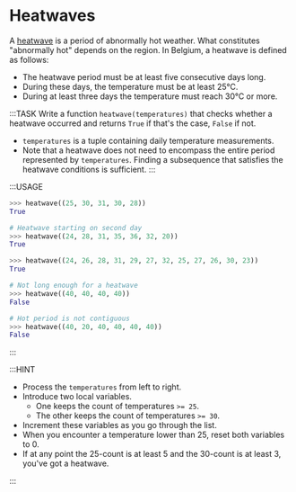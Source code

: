 # Heatwaves

A [heatwave](https://en.wikipedia.org/wiki/Heat_wave) is a period of abnormally hot weather.
What constitutes "abnormally hot" depends on the region.
In Belgium, a heatwave is defined as follows:

* The heatwave period must be at least five consecutive days long.
* During these days, the temperature must be at least 25&deg;C.
* During at least three days the temperature must reach 30&deg;C or more.

:::TASK
Write a function `heatwave(temperatures)` that checks whether a heatwave occurred and returns `True` if that's the case, `False` if not.

* `temperatures` is a tuple containing daily temperature measurements.
* Note that a heatwave does not need to encompass the entire period represented by `temperatures`.
  Finding a subsequence that satisfies the heatwave conditions is sufficient.
:::

:::USAGE

```python
>>> heatwave((25, 30, 31, 30, 28))
True

# Heatwave starting on second day
>>> heatwave((24, 28, 31, 35, 36, 32, 20))
True

>>> heatwave((24, 26, 28, 31, 29, 27, 32, 25, 27, 26, 30, 23))
True

# Not long enough for a heatwave
>>> heatwave((40, 40, 40, 40))
False

# Hot period is not contiguous
>>> heatwave((40, 20, 40, 40, 40, 40))
False
```

:::

:::HINT

* Process the `temperatures` from left to right.
* Introduce two local variables.
  * One keeps the count of temperatures `>= 25`.
  * The other keeps the count of temperatures `>= 30`.
* Increment these variables as you go through the list.
* When you encounter a temperature lower than 25, reset both variables to 0.
* If at any point the 25-count is at least 5 and the 30-count is at least 3, you've got a heatwave.

:::
